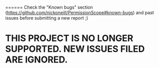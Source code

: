 ======
Check the "Known bugs" section (https://github.com/nickoneill/PermissionScope#known-bugs) and past issues before submitting a new report ;)

THIS PROJECT IS NO LONGER SUPPORTED. NEW ISSUES FILED ARE IGNORED.
======
